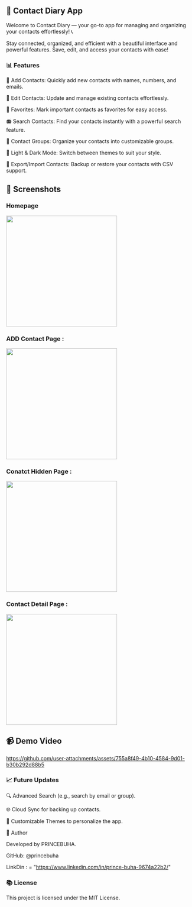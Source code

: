 ## 👤  Contact Diary App

Welcome to Contact Diary — your go-to app for managing and organizing your contacts effortlessly! 📞

Stay connected, organized, and efficient with a beautiful interface and powerful features. Save, edit, and access your contacts with ease!

### 📊 Features

 👤 Add Contacts: Quickly add new contacts with names, numbers, and emails.

🔄 Edit Contacts: Update and manage existing contacts effortlessly.

📅 Favorites: Mark important contacts as favorites for easy access.

📻 Search Contacts: Find your contacts instantly with a powerful search feature.

📃 Contact Groups: Organize your contacts into customizable groups.

🌱 Light & Dark Mode: Switch between themes to suit your style.

📏 Export/Import Contacts: Backup or restore your contacts with CSV support.

## 🌇 Screenshots

### Homepage

 <img src="https://github.com/user-attachments/assets/09e27df0-5fb1-4f92-832f-105acfafdd9f" width="300">

### ADD Contact Page :

 <img src="https://github.com/user-attachments/assets/61be4094-dacb-4528-b9d1-d2fe13aba88e" width="300">

###  Conatct Hidden  Page :

   <img src="https://github.com/user-attachments/assets/a6c24a19-0f99-484f-b604-5b0589730f20" width="300">

###  Contact Detail Page :

   <img src="https://github.com/user-attachments/assets/aec0f99c-9779-4764-adb3-592f517d8f88" width="300">





## 📹 Demo Video
https://github.com/user-attachments/assets/755a8f49-4b10-4584-9d01-b30b292d88b5





### 📈 Future Updates

🔍 Advanced Search (e.g., search by email or group).

🌐 Cloud Sync for backing up contacts.

🎨 Customizable Themes to personalize the app.

👤 Author

Developed by PRINCEBUHA.

GitHub: @princebuha

LinkDin : = "https://www.linkedin.com/in/prince-buha-9674a22b2/"

### 📚 License

This project is licensed under the MIT License.

